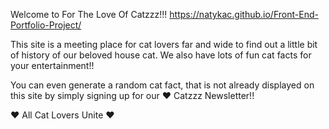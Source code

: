 Welcome to For The Love Of Catzzz!!!
https://natykac.github.io/Front-End-Portfolio-Project/

This site is a meeting place for cat lovers far and wide to find out a little bit of history of our beloved house cat. We also have lots of fun cat facts for your entertainment!! 

You can even generate a random cat fact, that is not already displayed on this site by simply signing up for our ❤️ Catzzz Newsletter!!

❤️ All Cat Lovers Unite ❤️
